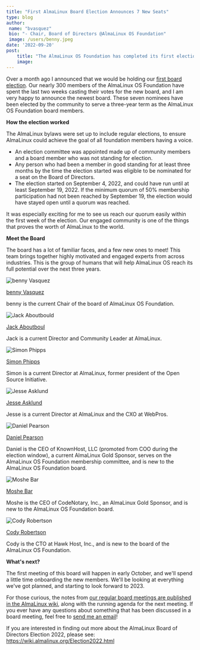 ```yaml
---
title: "First AlmaLinux Board Election Announces 7 New Seats"
type: blog
author: 
 name: "bvasquez"
 bio: "- Chair, Board of Directors @AlmaLinux OS Foundation"
 image: /users/benny.jpeg
date: '2022-09-20'
post:
    title: "The AlmaLinux OS Foundation has completed its first election! See the results, and what's coming next."
    image: 
---
```


Over a month ago I announced that we would be holding our [first board election](/blog/first-almalinux-os-foundation-election/). Our nearly 300 members of the AlmaLinux OS Foundation have spent the last two weeks casting their votes for the new board, and I am very happy to announce the newest board. These seven nominees have been elected by the community to serve a three-year term as the AlmaLinux OS Foundation board members.

**How the election worked**

The AlmaLinux bylaws were set up to include regular elections, to ensure AlmaLinux could achieve the goal of all foundation members having a voice.

- An election committee was appointed made up of community members and a board member who was not standing for election.
- Any person who had been a member in good standing for at least three months by the time the election started was eligible to be nominated for a seat on the Board of Directors.
- The election started on September 4, 2022, and could have run until at least September 19, 2022. If the minimum quorum of 50% membership participation had not been reached by September 19, the election would have stayed open until a quorum was reached.

It was especially exciting for me to see us reach our quorum easily within the first week of the election. Our engaged community is one of the things that proves the worth of AlmaLinux to the world.

**Meet the Board**

The board has a lot of familiar faces, and a few new ones to meet! This team brings together highly motivated and engaged experts from across industries. This is the group of humans that will help AlmaLinux OS reach its full potential over the next three years.

![benny Vasquez](/blog-images/benny-vasquez-board.jpg)

[benny Vasquez](https://www.linkedin.com/in/bennyvasquez/)

benny is the current Chair of the board of AlmaLinux OS Foundation.

![Jack Aboutbould](/blog-images/jack-aboutboul-board.jpg)

[Jack Aboutboul](https://www.linkedin.com/in/jackaboutboul/)

Jack is a current Director and Community Leader at AlmaLinux.

![Simon Phipps](/blog-images/simon-phipps-board.jpg)

[Simon Phipps](https://en.wikipedia.org/wiki/Simon_Phipps_(programmer))

Simon is a current Director at AlmaLinux, former president of the Open Source Initiative.

![Jesse Asklund](/blog-images/jesse-asklund-board.jpg)

[Jesse Asklund](https://www.linkedin.com/in/jessejester/)

Jesse is a current Director at AlmaLinux and the CXO at WebPros.

![Daniel Pearson](/blog-images/daniel-pearson-board.jpg)

[Daniel Pearson](https://www.linkedin.com/in/daniel-pearson-b2559b60/)

Daniel is the CEO of KnownHost, LLC (promoted from COO during the election window), a current AlmaLinux Gold Sponsor, serves on the AlmaLinux OS Foundation membership committee, and is new to the AlmaLinux OS Foundation board.

![Moshe Bar](/blog-images/moshe-bar-board.jpg)

[Moshe Bar](https://en.wikipedia.org/wiki/Moshe_Bar_(investor))

Moshe is the CEO of CodeNotary, Inc., an AlmaLinux Gold Sponsor, and is new to the AlmaLinux OS Foundation board.

![Cody Robertson](/blog-images/cody-robertson-board.jpg)

[Cody Robertson](https://www.linkedin.com/in/cody-robertson-3b334575/)

Cody is the CTO at Hawk Host, Inc., and is new to the board of the AlmaLinux OS Foundation.

**What's next?**

The first meeting of this board will happen in early October, and we'll spend a little time onboarding the new members. We'll be looking at everything we've got planned, and starting to look forward to 2023.

For those curious, the notes from [our regular board meetings are published in the AlmaLinux wiki](https://wiki.almalinux.org/Transparency.html#minutes-of-almalinux-os-foundation-board-meetings), along with the running agenda for the next meeting. If you ever have any questions about something that has been discussed in a board meeting, feel free to [send me an email](mailto:benny@almalinux.org)!

If you are interested in finding out more about the AlmaLinux Board of Directors Election 2022, please see: https://wiki.almalinux.org/Election2022.html